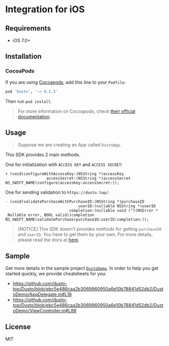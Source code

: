 # Integration for iOS

## Requirements

- iOS 7.0+

## Installation

### CocoaPods

If you are using [Cocoapods](https://cocoapods.org/), add this line to your `Podfile`:

```ruby
pod 'Dusto', '~> 0.1.3'
```

Then run `pod install`.

> For more information on Cocoapods, check [their official documentation](https://guides.cocoapods.org/using/getting-started.html).

## Usage

> Suppose we are creating an App called `DustoApp`.

This SDK provides 2 main methods.

One for initialization with `ACCESS KEY` and `ACCESS SECRET`:

```object-c
+ (void)configureWithAccessKey:(NSString *)accessKey
                  accessSecret:(NSString *)accessSecret NS_SWIFT_NAME(configure(accessKey:accessSecret:));
```

One for sending validation to `https://dusto.top/`:

```object-c
- (void)validatePurchaseWithPurchaseID:(NSString *)purchaseID
                                userID:(nullable NSString *)userID
                            completion:(nullable void (^)(NSError * _Nullable error, BOOL valid))completion NS_SWIFT_NAME(validatePurchase(purchaseID:userID:completion:));
```

> [NOTICE] This SDK doesn't provides methods for getting `purchaseID` and `userID`. You have to get them by your own.
> For more details, please read the docs at [here](https://dusto.top/docs).

## Sample

Get more details in the sample project [`DustoDemo`](./DustoDemo). In order to help you get started quickly, we provide cheatsheets for you:

- https://github.com/dusto-top/Dusto/blob/ebc5e486caa2b3069960950a6e10b78841d52db2/DustoDemo/AppDelegate.m#L18
- https://github.com/dusto-top/Dusto/blob/ebc5e486caa2b3069960950a6e10b78841d52db2/DustoDemo/ViewController.m#L88

## License

MIT


